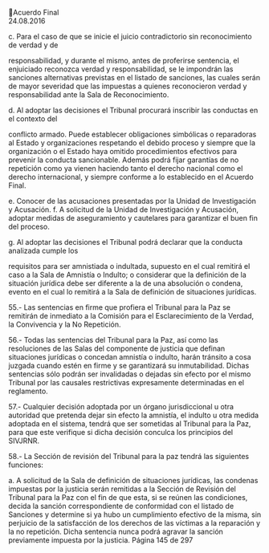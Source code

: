 Acuerdo Final  
24.08.2016  


c. Para el caso de que se inicie el juicio contradictorio sin reconocimiento de verdad y de 

responsabilidad,  y  durante  el  mismo,  antes  de  proferirse  sentencia,  el  enjuiciado 
reconozca verdad y responsabilidad, se le impondrán las sanciones alternativas previstas 
en  el  listado  de  sanciones,  las  cuales  serán  de  mayor  severidad  que  las  impuestas  a 
quienes reconocieron verdad y responsabilidad ante la Sala de Reconocimiento. 

 

d. Al adoptar las decisiones el Tribunal procurará inscribir las conductas en el contexto del 

conflicto  armado.  Puede  establecer  obligaciones  simbólicas  o  reparadoras  al  Estado  y 
organizaciones respetando el debido proceso y siempre que la organización o el Estado 
haya omitido procedimientos efectivos para prevenir la conducta sancionable. Además 
podrá fijar garantías de no repetición como ya vienen haciendo tanto el derecho nacional 
como el derecho internacional, y siempre conforme a lo establecido en el Acuerdo Final. 

 
 

e. Conocer de las acusaciones presentadas por la Unidad de Investigación y Acusación. 
f. A solicitud de la Unidad de Investigación y Acusación, adoptar medidas de aseguramiento 
y cautelares para garantizar el buen fin del proceso. 

 

g. Al adoptar las decisiones el Tribunal podrá declarar que la conducta analizada cumple los 

requisitos para ser amnistiada o indultada, supuesto en el cual remitirá el caso a la Sala 
de  Amnistía  o  Indulto;  o  considerar  que  la  definición  de  la  situación  jurídica  debe  ser 
diferente  a  la  de  una  absolución  o  condena,  evento  en  el  cual  lo  remitirá  a  la  Sala  de 
definición de situaciones jurídicas.  

 
55.- Las sentencias en firme que profiera el Tribunal para la Paz se remitirán de inmediato a la Comisión 
para el Esclarecimiento de la Verdad, la Convivencia y la No Repetición.  
 
56.- Todas las sentencias del Tribunal para la Paz, así como las resoluciones de las Salas del componente 
de justicia que definan situaciones jurídicas o concedan amnistía o indulto, harán tránsito a cosa juzgada 
cuando estén en firme y se garantizará su inmutabilidad. Dichas sentencias sólo podrán ser invalidadas o 
dejadas sin efecto por el mismo Tribunal por las causales restrictivas expresamente determinadas en el 
reglamento. 
 
57.-  Cualquier  decisión  adoptada  por  un  órgano  jurisdiccional  u  otra  autoridad  que  pretenda  dejar  sin 
efecto la amnistía, el indulto u otra medida adoptada en el sistema, tendrá que ser sometidas al Tribunal 
para la Paz, para que este verifique si dicha decisión conculca los principios del SIVJRNR.  
 
58.-  La Sección de revisión del Tribunal para la paz tendrá las siguientes funciones:     
 
a. A solicitud de la Sala de definición de situaciones jurídicas, las condenas impuestas por la 
justicia serán remitidas a la Sección de Revisión del Tribunal para la Paz con el fin de que 
esta, si se reúnen las condiciones, decida la sanción correspondiente de conformidad con 
el listado de Sanciones y determine si ya hubo un cumplimiento efectivo de la misma, sin 
perjuicio  de  la  satisfacción  de  los  derechos  de  las  víctimas  a  la  reparación  y  la  no 
repetición. Dicha sentencia nunca podrá agravar la sanción previamente impuesta por la 
justicia. 
Página 145 de 297 
 

